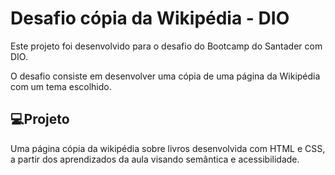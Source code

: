 # Desafio cópia da Wikipédia - DIO

Este projeto foi desenvolvido para o desafio do Bootcamp do Santader com DIO.

O desafio consiste em desenvolver uma cópia de uma página da Wikipédia com um tema escolhido.


## 💻Projeto

Uma página cópia da wikipédia sobre livros desenvolvida com HTML e CSS, a partir dos aprendizados da aula visando semântica e acessibilidade.
